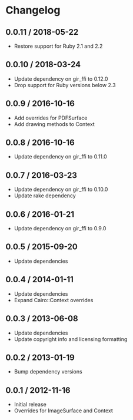 # Changelog

## 0.0.11 / 2018-05-22

* Restore support for Ruby 2.1 and 2.2

## 0.0.10 / 2018-03-24

* Update dependency on gir_ffi to 0.12.0
* Drop support for Ruby versions below 2.3

## 0.0.9 / 2016-10-16

* Add overrides for PDFSurface
* Add drawing methods to Context

## 0.0.8 / 2016-10-16

* Update dependency on gir_ffi to 0.11.0

## 0.0.7 / 2016-03-23

* Update dependency on gir_ffi to 0.10.0
* Update rake dependency

## 0.0.6 / 2016-01-21

* Update dependency on gir_ffi to 0.9.0

## 0.0.5 / 2015-09-20

* Update dependencies

## 0.0.4 / 2014-01-11

* Update dependencies
* Expand Cairo::Context overrides

## 0.0.3 / 2013-06-08

* Update dependencies
* Update copyright info and licensing formatting

## 0.0.2 / 2013-01-19

* Bump dependency versions

## 0.0.1 / 2012-11-16

* Initial release
* Overrides for ImageSurface and Context
